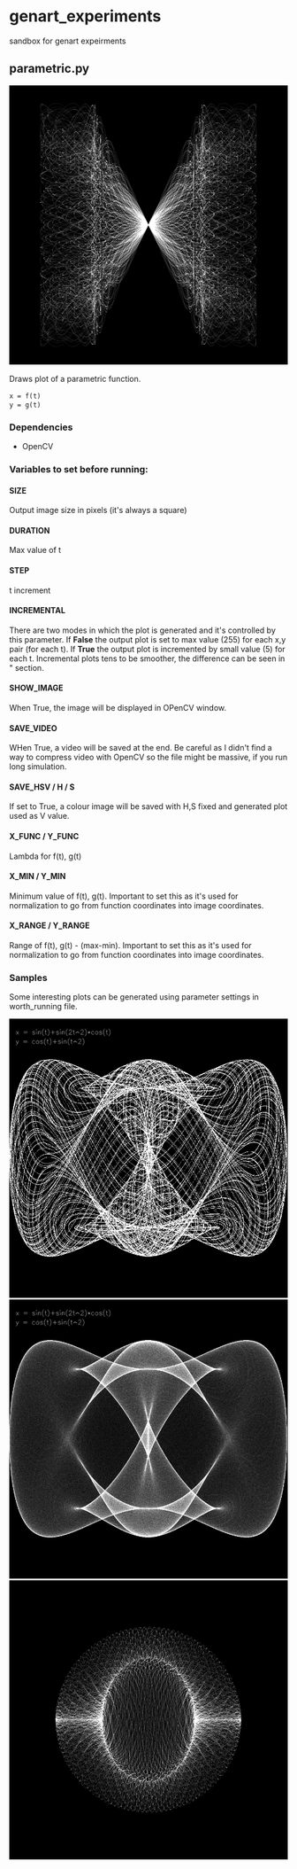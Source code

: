 # genart_experiments
sandbox for genart expeirments

## parametric.py
![sample_2](./samples/sample_2.png)

Draws plot of a parametric function.
```
x = f(t)
y = g(t)
```

### Dependencies
- OpenCV
  
### Variables to set before running:
#### <b>SIZE</b>
Output image size in pixels (it's always a square)
#### <b>DURATION</b>
Max value of t
#### <b>STEP</b>
t increment
#### <b>INCREMENTAL</b>
There are two modes in which the plot is generated and it's controlled by this parameter. If <b>False</b> the output plot is set to max value (255) for each x,y pair (for each t). If <b>True</b> the output plot is incremented by small value (5) for each t. Incremental plots tens to be smoother, the difference can be seen in " section.
#### <b>SHOW_IMAGE</b>
When True, the image will be displayed in OPenCV window.
#### <b>SAVE_VIDEO</b>
WHen True, a video will be saved at the end. Be careful as I didn't find a way to compress video with OpenCV so the file might be massive, if you run long simulation.
#### <b>SAVE_HSV / H / S</b>
If set to True, a colour image will be saved with H,S fixed and generated plot used as V value.

#### <b>X_FUNC / Y_FUNC</b>
Lambda for f(t), g(t)
#### <b>X_MIN / Y_MIN</b>
Minimum value of f(t), g(t). Important to set this as it's used for normalization to go from function coordinates into image coordinates.
#### <b>X_RANGE / Y_RANGE</b>
Range of f(t), g(t) - (max-min). Important to set this as it's used for normalization to go from function coordinates into image coordinates.

### Samples

Some interesting plots can be generated using parameter settings in worth_running file.

![sample_0](./samples/sample_0.png)
![sample_1](./samples/sample_1.png)
![sample_3](./samples/sample_3.png)
